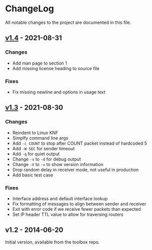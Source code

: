ChangeLog
=========

All notable changes to the project are documented in this file.

[v1.4][] - 2021-08-31
---------------------

### Changes
- Add man page to section 1
- Add missing license heading to source file

### Fixes
- Fix missing newline and options in usage text


[v1.3][] - 2021-08-30
---------------------

### Changes
- Reindent to Linux KNF
- Simplfy command line args
- Add `-c COUNT` to stop after COUNT packet instead of hardcoded 5
- Add `-W SEC` for sender timeout
- Add `-q` for quiet output
- Change `-v` to `-d` for debug output
- Change `-V` to `-v` to show version information
- Drop random delay in receiver mode, not useful in production
- Add basic test case

### Fixes
- Interface address and default interface lookup
- Fix formatting of messages to align between sender and receiver
- Exit with error code if we receive fewer packets than expected
- Set IP header TTL value to allow for traversing routers


v1.2 - 2014-06-20
-----------------

Initial version, available from the toolbox repo.

[v1.4]: https://github.com/troglobit/mping/compare/v1.3...v1.4
[v1.3]: https://github.com/troglobit/mping/compare/v1.2...v1.3
